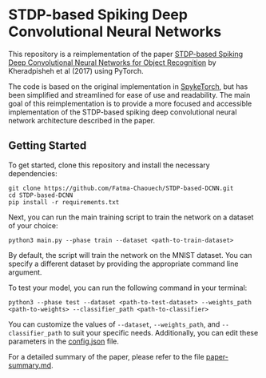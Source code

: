 # STDP-based Spiking Deep Convolutional Neural Networks

This repository is a reimplementation of the paper [STDP-based Spiking Deep Convolutional Neural Networks for Object Recognition](https://https://arxiv.org/abs/1611.01421) by Kheradpisheh et al (2017) using PyTorch.

The code is based on the original implementation in [SpykeTorch](https://github.com/miladmozafari/SpykeTorch), but has been simplified and streamlined for ease of use and readability. The main goal of this reimplementation is to provide a more focused and accessible implementation of the STDP-based spiking deep convolutional neural network architecture described in the paper.
## Getting Started

To get started, clone this repository and install the necessary dependencies:
```
git clone https://github.com/Fatma-Chaouech/STDP-based-DCNN.git
cd STDP-based-DCNN
pip install -r requirements.txt
```

Next, you can run the main training script to train the network on a dataset of your choice:
```
python3 main.py --phase train --dataset <path-to-train-dataset>
```

By default, the script will train the network on the MNIST dataset. You can specify a different dataset by providing the appropriate command line argument.

To test your model, you can run the following command in your terminal: 
``` 
python3 --phase test --dataset <path-to-test-dataset> --weights_path <path-to-weights> --classifier_path <path-to-classifier>
```

You can customize the values of `--dataset`, `--weights_path`, and `--classifier_path` to suit your specific needs. Additionally, you can edit these parameters in the [config.json](https://github.com/Fatma-Chaouech/STDP-based-DCNN/blob/main/configs/config.json) file.

For a detailed summary of the paper, please refer to the file [paper-summary.md](paper-summary.md).

